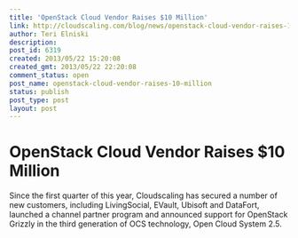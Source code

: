 ```yaml
---
title: 'OpenStack Cloud Vendor Raises $10 Million'
link: http://cloudscaling.com/blog/news/openstack-cloud-vendor-raises-10-million/
author: Teri Elniski
description: 
post_id: 6319
created: 2013/05/22 15:20:08
created_gmt: 2013/05/22 22:20:08
comment_status: open
post_name: openstack-cloud-vendor-raises-10-million
status: publish
post_type: post
layout: post
---
```


# OpenStack Cloud Vendor Raises $10 Million

Since the first quarter of this year, Cloudscaling has secured a number of new customers, including LivingSocial, EVault, Ubisoft and DataFort, launched a channel partner program and announced support for OpenStack Grizzly in the third generation of OCS technology, Open Cloud System 2.5.